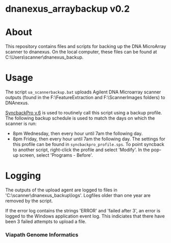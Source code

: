 # dnanexus_arraybackup v0.2

# About
This repository contains files and scripts for backing up the DNA MicroArray scanner to dnanexus. On the local computer, these files can be found at C:\Users\scanner\dnanexus_backup.

# Usage
The script `ua_scannerbackup.bat` uploads Agilent DNA Microarray scanner outputs (found in the F:\FeatureExtraction and F:\ScannerImages folders) to DNAnexus. 

[SyncbackPro v.6](https://www.2brightsparks.com/syncback/sbpro.html) is used to routinely call this script using a backup profile. The following backup schedule is used to match the days on which the scanner is run:
- 8pm Wednesday, then every hour until 7am the following day.
- 8pm Friday, then every hour until 7am the following day.
The settings for this profile can be found in `syncbackpro_profile.sps`. To point syncback to another script, right-click the profile and select 'Modify'. In the pop-up screen, select 'Programs - Before'.

# Logging

The outputs of the upload agent are logged to files in 'C:\scanner\dnanexus_backup\logs'. Logfiles older than one year are removed by the script.

If the error log contains the strings 'ERROR' and 'failed after 3', an error is logged to the Windows application event log. This indiciates that there have been 3 failed attempts to upload a file.

### Viapath Genome Informatics
